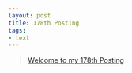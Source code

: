 ```yaml
---
layout: post
title: 178th Posting
tags: 
- text
---
```


> [Welcome to my 178th Posting](https://janghan-kor.tistory.com/837)


